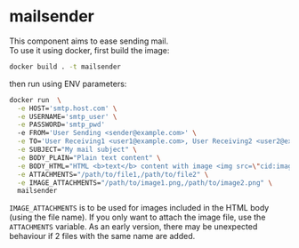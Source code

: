 # mailsender

This component aims to ease sending mail.  
To use it using docker, first build the image:
```bash
docker build . -t mailsender
```  
then run using ENV parameters:
```bash
docker run  \
  -e HOST='smtp.host.com' \
  -e USERNAME='smtp_user' \
  -e PASSWORD='smtp_pwd'
  -e FROM='User Sending <sender@example.com>' \
  -e TO='User Receiving1 <user1@example.com>, User Receiving2 <user2@example.com>' \
  -e SUBJECT="My mail subject" \
  -e BODY_PLAIN="Plain text content" \
  -e BODY_HTML="HTML <b>text</b> content with image <img src=\"cid:image2.png\">" \
  -e ATTACHMENTS="/path/to/file1,/path/to/file2" \
  -e IMAGE_ATTACHMENTS="/path/to/image1.png,/path/to/image2.png" \
  mailsender
```

`IMAGE_ATTACHMENTS` is to be used for images included in the HTML body (using the file name). If you only want to attach the image file, use the `ATTACHMENTS` variable. 
As an early version, there may be unexpected behaviour if 2 files with the same name are added.